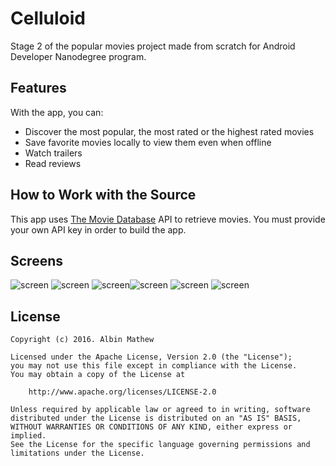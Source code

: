 # Celluloid

Stage 2 of the popular movies project made from scratch for Android Developer Nanodegree program.

## Features

With the app, you can:
* Discover the most popular, the most rated or the highest rated movies
* Save favorite movies locally to view them even when offline
* Watch trailers
* Read reviews

## How to Work with the Source

This app uses [The Movie Database](https://www.themoviedb.org/documentation/api) API to retrieve movies.
You must provide your own API key in order to build the app.

## Screens

![screen](../stage2/art/movies_grid.png) ![screen](../stage2/art/movie_detail.png)
![screen](../stage2/art/movie_detail_tab.png)![screen](../stage2/art/movies_grid_portrait.png) ![screen](../stage2/art/movie_sort.png) ![screen](../stage2/art/movie_grid_tab.png) 


## License
    Copyright (c) 2016. Albin Mathew

    Licensed under the Apache License, Version 2.0 (the "License");
    you may not use this file except in compliance with the License.
    You may obtain a copy of the License at

        http://www.apache.org/licenses/LICENSE-2.0

    Unless required by applicable law or agreed to in writing, software
    distributed under the License is distributed on an "AS IS" BASIS,
    WITHOUT WARRANTIES OR CONDITIONS OF ANY KIND, either express or implied.
    See the License for the specific language governing permissions and
    limitations under the License.

